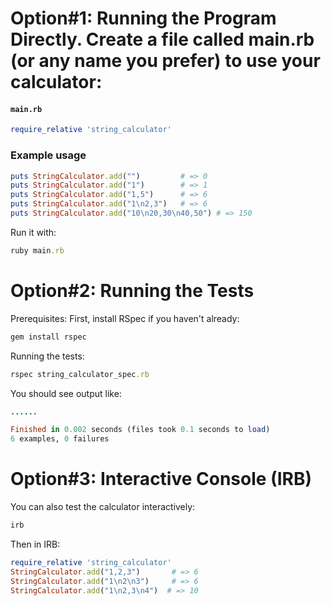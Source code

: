 # Option#1: Running the Program Directly. Create a file called main.rb (or any name you prefer) to use your calculator:

#### **`main.rb`**
``` ruby
require_relative 'string_calculator'
```

### Example usage
``` ruby
puts StringCalculator.add("")         # => 0
puts StringCalculator.add("1")        # => 1
puts StringCalculator.add("1,5")      # => 6
puts StringCalculator.add("1\n2,3")   # => 6
puts StringCalculator.add("10\n20,30\n40,50") # => 150
```

Run it with:
``` ruby
ruby main.rb
```

# Option#2: Running the Tests
Prerequisites:
First, install RSpec if you haven't already:
``` ruby
gem install rspec
```

Running the tests:
``` ruby
rspec string_calculator_spec.rb
```

You should see output like:
``` ruby
......

Finished in 0.002 seconds (files took 0.1 seconds to load)
6 examples, 0 failures
```

# Option#3: Interactive Console (IRB)
You can also test the calculator interactively:
``` ruby
irb
```

Then in IRB:
``` ruby
require_relative 'string_calculator'
StringCalculator.add("1,2,3")       # => 6
StringCalculator.add("1\n2\n3")     # => 6
StringCalculator.add("1\n2,3\n4")  # => 10
```

